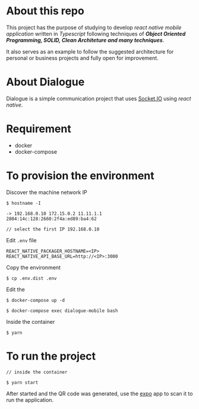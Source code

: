 # About this repo

This project has the purpose of studying to develop _react native mobile application_ written in _Typescript_ following techniques of **_Object Oriented Programming, SOLID, Clean Architeture and many techniques_**.

It also serves as an example to follow the suggested architecture for personal or business projects and fully open for improvement.

# About Dialogue

Dialogue is a simple communication project that uses [Socket.IO](https://socket.io/) using _react native_.

# Requirement

- docker
- docker-compose

# To provision the environment

Discover the machine network IP

```
$ hostname -I

-> 192.168.0.10 172.15.0.2 11.11.1.1 2804:14c:128:2660:2f4a:ed89:ba4:62

// select the first IP 192.168.0.10
```

Edit `.env` file

```
REACT_NATIVE_PACKAGER_HOSTNAME=<IP>
REACT_NATIVE_API_BASE_URL=http://<IP>:3000
```

Copy the environment

```
$ cp .env.dist .env
```

Edit the

```
$ docker-compose up -d

$ docker-compose exec dialogue-mobile bash
```

Inside the container

```
$ yarn
```

# To run the project

```
// inside the container

$ yarn start
```

After started and the QR code was generated, use the [expo](https://expo.io/) app to scan it to run the application.
